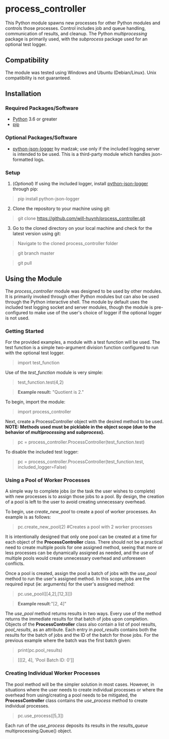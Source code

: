 # process_controller
This Python module spawns new processes for other Python modules and controls those processes. Control includes job and queue handling, communication of results, and cleanup.  The Python _multiprocessing_ package is primarily used, with the _subprocess_ package used for an optional test logger.

## Compatibility
The module was tested using Windows and Ubuntu (Debian/Linux). Unix compatibility is not guaranteed.

## Installation
### Required Packages/Software
* [Python](https://www.python.org/) 3.6 or greater
* [pip](https://www.python.org/)

### Optional Packages/Software
* [python-json-logger](https://github.com/madzak/python-json-logger) by madzak; use only if the included logging server is intended to be used. This is a third-party module which handles json-formatted logs.

### Setup
1. (_Optional_) If using the included logger, install [python-json-logger](https://github.com/madzak/python-json-logger) through pip:
> pip install python-json-logger

2. Clone the repository to your machine using git:
>git clone https://github.com/will-huynh/process_controller.git

3. Go to the cloned directory on your local machine and check for the latest version using git:
>Navigate to the cloned process_controller folder

>git branch master

>git pull

## Using the Module
The _process_controller_ module was designed to be used by other modules. It is primarily invoked through other Python modules but can also be used through the Python interactive shell. The module by default uses the included test logging socket and server modules, though the module is pre-configured to make use of the user's choice of logger if the optional logger is not used.

### Getting Started

For the provided examples, a module with a test function will be used. The test function is a simple two-argument division function configured to run with the optional test logger.
> import test_function

Use of the _test_function_ module is very simple:
> test_function.test(4,2)

> __Example result:__ "Quotient is 2."

To begin, import the module:
> import process_controller

Next, create a ProcessController object with the desired method to be used. __NOTE: Methods used must be picklable in the object scope (due to the behavior of _multiprocessing_ and _subprocess_).__
> pc = process_controller.ProcessController(test_function.test)

To disable the included test logger:
> pc = process_controller.ProcessController(test_function.test, included_logger=False)

### Using a Pool of Worker Processes

A simple way to complete jobs (or the task the user wishes to complete) with new processes is to assign those jobs to a pool. By design, the creation of a pool is left to the user to avoid creating unnecessary overhead.

To begin, use _create_new_pool_ to create a pool of worker processes. An example is as follows:
> pc.create_new_pool(2) #Creates a pool with 2 worker processes

It is intentionally designed that only one pool can be created at a time for each object of the __ProcessController__ class. There should not be a practical need to create multiple pools for one assigned method, seeing that more or less processes can be dynamically assigned as needed, and the use of multiple pools would create unnecessary overhead and unforeseen conflicts.

Once a pool is created, assign the pool a batch of jobs with the _use_pool_ method to run the user's assigned method. In this scope, jobs are the required input (ie: arguments) for the user's assigned method:
> pc.use_pool([[4,2],[12,3]])

>__Example result__:"[2, 4]"

The _use_pool_ method returns results in two ways. Every use of the method returns the immediate results for that batch of jobs upon completion. Objects of the __ProcessController__ class also contain a list of pool results, _pool_results_, as an attribute. Each entry in _pool_results_ contains both the results for the batch of jobs and the ID of the batch for those jobs. For the previous example where the batch was the first batch given:

>print(pc.pool_results)

>[[[2, 4], 'Pool Batch ID: 0']]

### Creating Individual Worker Processes

The pool method will be the simpler solution in most cases. However, in situations where the user needs to create individual processes or where the overhead from using/creating a pool needs to be mitigated, the __ProcessController__ class contains the _use_process_ method to create individual processes.

> pc.use_process([5,3])

Each run of the _use_process_ deposits its results in the _results_queue_ multiprocessing.Queue() object.
